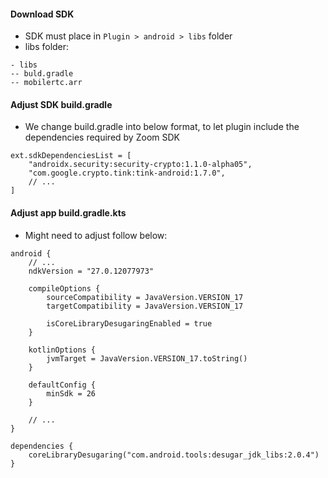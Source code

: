 #### Download SDK
- SDK must place in `Plugin > android > libs` folder
- libs folder:
```
- libs
-- buld.gradle
-- mobilertc.arr
```

#### Adjust SDK build.gradle
- We change build.gradle into below format, to let plugin include the dependencies required by Zoom SDK
```
ext.sdkDependenciesList = [
    "androidx.security:security-crypto:1.1.0-alpha05",
    "com.google.crypto.tink:tink-android:1.7.0",
    // ...
]
```

#### Adjust app build.gradle.kts
- Might need to adjust follow below:
```
android {
    // ...
    ndkVersion = "27.0.12077973"

    compileOptions {
        sourceCompatibility = JavaVersion.VERSION_17
        targetCompatibility = JavaVersion.VERSION_17

        isCoreLibraryDesugaringEnabled = true 
    }

    kotlinOptions {
        jvmTarget = JavaVersion.VERSION_17.toString()
    }

    defaultConfig {
        minSdk = 26
    }

    // ...
}

dependencies {
    coreLibraryDesugaring("com.android.tools:desugar_jdk_libs:2.0.4")
}
```